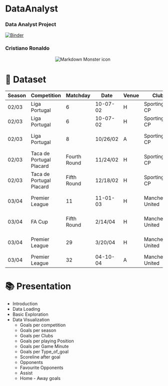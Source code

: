 # DataAnalyst
 ### Data Analyst Project


[![Binder](https://mybinder.org/badge_logo.svg)](https://mybinder.org/v2/gh/YoussefAkuma/DataAnalyst0/main?labpath=index.ipynb)

### Cristiano Ronaldo

<img src="https://imagevars.gulfnews.com/2022/11/11/Cristiano-Ronaldo_18465bad2cc_large.jpg" alt="Markdown Monster icon" style="float: center;
margin-left: 160px" />

# :file_folder: Dataset

|Season|Competition             |Matchday    |Date    |Venue|Club             |Opponent               |Result|Playing_Position|Minute|At_score|Type             |Goal_assist   |
|------|------------------------|------------|--------|-----|-----------------|-----------------------|------|----------------|------|--------|-----------------|--------------|
|02/03 |Liga Portugal           |6           |10-07-02|H    |Sporting CP      |Moreirense FC          |3:00  |LW              |34    |2:00    |Solo run         |              |
|02/03 |Liga Portugal           |6           |10-07-02|H    |Sporting CP      |Moreirense FC          |3:00  |LW              |90+5  |3:00    |Header           |Rui Jorge     |
|02/03 |Liga Portugal           |8           |10/26/02|A    |Sporting CP      |Boavista FC            |1:02  |                |88    |1:02    |Right-footed shot|Carlos Martins|
|02/03 |Taca de Portugal Placard|Fourth Round|11/24/02|H    |Sporting CP      |CD Estarreja           |4:01  |                |67    |3:00    |Left-footed shot |Cesar Prates  |
|02/03 |Taca de Portugal Placard|Fifth Round |12/18/02|H    |Sporting CP      |FC Oliveira do Hospital|8:01  |                |13    |3:00    |                 |              |
|03/04 |Premier League          |11          |11-01-03|H    |Manchester United|Portsmouth FC          |3:00  |RW              |80    |2:00    |Direct free kick |              |
|03/04 |FA Cup                  |Fifth Round |2/14/04 |H    |Manchester United|Manchester City        |4:02  |RW              |74    |3:00    |Right-footed shot|              |
|03/04 |Premier League          |29          |3/20/04 |H    |Manchester United|Tottenham Hotspur      |3:00  |                |89    |2:00    |Right-footed shot|              |
|03/04 |Premier League          |32          |04-10-04|A    |Manchester United|Birmingham City        |1:02  |                |60    |1:01    |Header           |Ryan Giggs    |

# :books: Presentation

* Introduction
* Data Loading
* Basic Exploration
* Data Visualization
   * Goals per competition
   * Goals per season
   * Goals per Clubs
   * Goals per playing Position
   * Goals per Game Minute
   * Goals per Type_of_goal
   * Scoreline after goal
   * Opponents
   * Favourite Opponents
   * Assist
   * Home - Away goals


